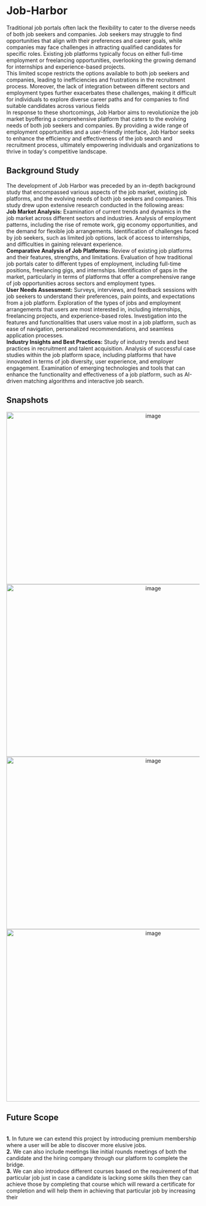 # Job-Harbor
Traditional job portals often lack the flexibility to cater to the diverse needs of both job seekers and companies. Job seekers may struggle to find opportunities that align with their preferences and career goals, while companies may face challenges in attracting qualified candidates for specific roles. Existing job platforms typically focus on either full-time employment or freelancing opportunities, overlooking the growing demand for internships and experience-based
projects. 
<br>This limited scope restricts the options available to both job seekers and companies, leading to inefficiencies and frustrations in the recruitment process. Moreover, the lack of integration between different sectors and employment types further exacerbates these challenges, making it difficult for individuals to explore diverse career paths and for companies to find suitable candidates across various fields
<br> In response to these shortcomings, Job Harbor aims to revolutionize the job market byoffering a comprehensive platform that caters to the evolving needs of both job seekers
and companies. By providing a wide range of employment opportunities and a user-friendly interface, Job Harbor seeks to enhance the efficiency and effectiveness of the job search and recruitment process, ultimately empowering individuals and organizations to thrive in today's competitive landscape.


## Background Study
The development of Job Harbor was preceded by an in-depth background study that encompassed various aspects of the job market, existing job platforms, and the evolving
needs of both job seekers and companies. This study drew upon extensive research conducted in the following areas:
<br>**Job Market Analysis:** Examination of current trends and dynamics in the job market across different sectors and industries. Analysis of employment patterns, including the rise of remote work, gig economy opportunities, and the demand for flexible job arrangements. Identification of challenges faced by job seekers, such as limited job options, lack of access to internships, and difficulties in gaining relevant experience. 
<br>**Comparative Analysis of Job Platforms:** Review of existing job platforms and their features, strengths, and limitations. Evaluation of how traditional job portals cater to different types of employment, including full-time positions, freelancing gigs, and internships. Identification of gaps in the market, particularly in terms of platforms that offer a comprehensive range of job opportunities across sectors and employment types. 
<br>**User Needs Assessment:** Surveys, interviews, and feedback sessions with job seekers to understand their preferences, pain points, and expectations from a job platform. Exploration of the types of jobs and employment arrangements that users are most interested in, including internships, freelancing projects, and experience-based roles. Investigation into the features and functionalities that users value most in a job platform, such as ease of navigation, personalized recommendations, and seamless application processes. 
<br>**Industry Insights and Best Practices:** Study of industry trends and best practices in recruitment and talent acquisition. Analysis of successful case studies within the job platform space, including platforms that have innovated in terms of job diversity, user experience, and employer engagement. Examination of emerging technologies and tools that can enhance the functionality and effectiveness of a job platform, such as AI-driven matching algorithms and interactive job search.

## Snapshots 
<p align ='center'>
<img width="750" height="450" alt="image" src="https://github.com/Tanu-Shree22/Job-Harbor/assets/114923618/3579a1ad-38aa-4917-9c8c-5a878feac502">
<img width="750" height="450" alt="image" src="https://github.com/Tanu-Shree22/Job-Harbor/assets/114923618/9d555b30-1d84-44b4-ade8-ebce1de3e7d6">
<img width="750" height="450" alt="image" src="https://github.com/Tanu-Shree22/Job-Harbor/assets/114923618/99853a47-3651-40a0-9014-d53c43af1498">
<img width="750" height="450" alt="image" src="https://github.com/Tanu-Shree22/Job-Harbor/assets/114923618/2e1119ba-ed37-47e6-a6ce-d94e85444a3d">
</p>

## Future Scope
<br>**1.** In future we can extend this project by introducing premium membership where a user will be able to discover more elusive jobs. 
<br>**2.** We can also include meetings like initial rounds meetings of both the candidate and the hiring company through our platform to complete the bridge. 
<br>**3.** We can also introduce different courses based on the requirement of that particular job just in case a candidate is lacking some skills then they can achieve those by completing that course which will reward a certificate for completion and will help them in achieving that particular job by increasing their
